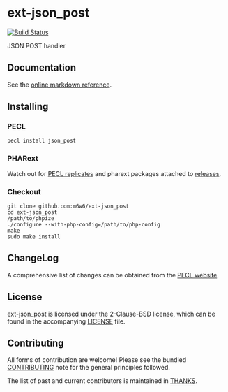 # ext-json_post

[![Build Status](https://travis-ci.org/m6w6/ext-json_post.svg?branch=master)](https://travis-ci.org/m6w6/ext-json_post)

JSON POST handler 

## Documentation

See the [online markdown reference](https://mdref.m6w6.name/json_post).

## Installing

### PECL

	pecl install json_post

### PHARext

Watch out for [PECL replicates](https://replicator.pharext.org?json_post)
and pharext packages attached to [releases](https://github.com/m6w6/ext-json_post/releases).

### Checkout

	git clone github.com:m6w6/ext-json_post
	cd ext-json_post
	/path/to/phpize
	./configure --with-php-config=/path/to/php-config
	make
	sudo make install

## ChangeLog

A comprehensive list of changes can be obtained from the
[PECL website](https://pecl.php.net/package-changelog.php?package=json_post).

## License

ext-json_post is licensed under the 2-Clause-BSD license, which can be found in
the accompanying [LICENSE](./LICENSE) file.

## Contributing

All forms of contribution are welcome! Please see the bundled
[CONTRIBUTING](./CONTRIBUTING.md) note for the general principles followed.

The list of past and current contributors is maintained in [THANKS](./THANKS).
